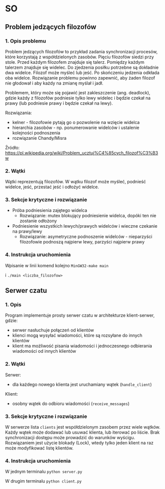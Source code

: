 # SO

## Problem jedzących filozofów

### 1. Opis problemu
Problem jedzących filozofów to przykład zadania synchronizacji procesów, które korzystają z współdzielonych zasobów.
Pięciu filozofów siedzi przy stole. Przed każdym filozofem znajduje się talerz. Pomiędzy każdym talerzem znajduje się widelec. Do zjedzenia posiłku potrzebne są dokładnie dwa widelce. Filozof może myśleć lub jeść. Po skończeniu jedzenia odkłada oba widelce. Rozwiązanie problemu powinno zapewnić, aby żaden filozof nie głodował i aby każdy na zmianę myślał i jadł.

Problemem, który może się pojawić jest zakleszczenie (ang. deadlock), gdzie każdy z filozofów podniesie tylko lewy widelec i będzie czekał na prawy (lub podniesie prawy i będzie czekał na lewy).

Rozwiązania:
- kelner - filozofowie pytają go o pozwolenie na wzięcie widelca
- hierarchia zasobów - np. ponumerowanie widelców i ustalenie kolejności podnoszenia
- rozwiązanie Chandy/Misra

Źródło: https://pl.wikipedia.org/wiki/Problem_ucztuj%C4%85cych_filozof%C3%B3w

### 2. Wątki
Wątki reprezentują filozofów. W wątku filozof może myśleć, podnieść widelce, jeść, przestać jeść i odłożyć widelce.

### 3. Sekcje krytyczne i rozwiązanie
- Próba podniesienia zajętego widelca
  - Rozwiązanie: mutex blokujący podniesienie widelca, dopóki ten nie zostanie odłożony
- Podniesienie wszystkich lewych/prawych widelców i wieczne czekanie na prawy/lewy
  - Rozwiązanie: asymetryczne podnoszenie widelców - nieparzyści filozofowie podnoszą najpierw lewy, parzyści najpierw prawy

### 4. Instrukcja uruchomienia
Wpisanie w linii komend kolejno
`MinGW32-make main`

i `./main <liczba_filozofow>`

## Serwer czatu

### 1. Opis
Program implementuje prosty serwer czatu w architekturze klient-serwer, gdzie:
- serwer nasłuchuje połączeń od klientów
- klienci mogą wysyłać wiadomości, które są rozsyłane do innych klientów
- klient ma możliwość pisania wiadomości i jednoczesnego odbierania wiadomości od innych klientów

### 2. Wątki
Serwer:
- dla każdego nowego klienta jest uruchamiany wątek (`handle_client`)

Klient:
- osobny wątek do odbioru wiadomości (`receive_messages`)

### 3. Sekcje krytyczne i rozwiązanie
W serwerze lista `clients` jest współdzielonym zasobem przez wiele wątków. Każdy wątek może dodawać lub usuwać klienta, lub iterować po liście. Brak synchronizacji dostępu może prowadzić do warunków wyścigu. Rozwiązaniem jest użycie blokady (Lock), wtedy tylko jeden klient na raz może modyfikować listę klientów.

### 4. Instrukcja uruchomienia
W jednym terminalu `python server.py`

W drugim terminalu `python client.py`
